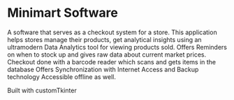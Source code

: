 # Minimart Software

A software that serves as a checkout system for a store.
This application helps stores manage their products, get analytical insights using 
an ultramodern Data Analytics tool for viewing products sold.
Offers Reminders on when to stock up and gives raw data about current market
prices.
Checkout done with a barcode reader which scans and gets items in the database
Offers Synchronization with Internet Access and Backup technology
Accessible offline as well.

Built with customTkinter